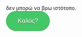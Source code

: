 <style>
.rf {
	background-color:#44c767;
	-webkit-border-radius:28px;
	-moz-border-radius:28px;
	border-radius:28px;
	border:1px solid #18ab29;
	display:inline-block;
	cursor:pointer;
	color:#ffffff;
	font-family:Arial;
	font-size:17px;
	padding:16px 31px;
	text-decoration:none;
	text-shadow:0px 1px 0px #2f6627;
}
.rf:hover {
	background:-webkit-gradient(linear, left top, left bottom, color-stop(0.05, #415989), color-stop(1, #2e466e));
	background:-moz-linear-gradient(top, #415989 5%, #2e466e 100%);
	background:-webkit-linear-gradient(top, #415989 5%, #2e466e 100%);
	background:-o-linear-gradient(top, #415989 5%, #2e466e 100%);
	background:-ms-linear-gradient(top, #415989 5%, #2e466e 100%);
	background:linear-gradient(to bottom, #415989 5%, #2e466e 100%);
	filter:progid:DXImageTransform.Microsoft.gradient(startColorstr='#415989', endColorstr='#2e466e',GradientType=0);
	background-color:#415989;
}
.rf:active {
	position:relative;
	top:1px;
}
</style>
<div class="radical"> δεν μπορώ να βρω ιστότοπο. </div>
<a href="alert("can't find a site.") class="rf">Καλός?</a>
